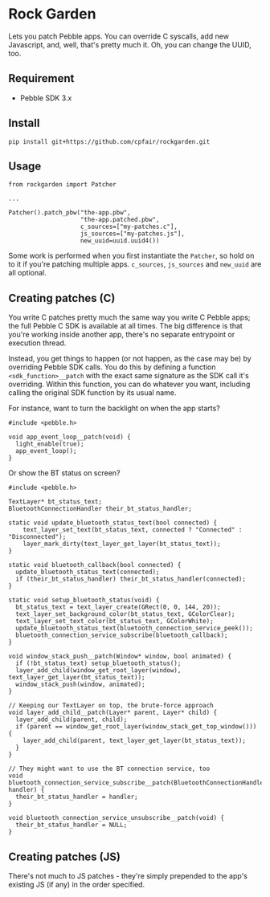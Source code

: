 Rock Garden
===========

Lets you patch Pebble apps. You can override C syscalls, add new Javascript, and, well, that's pretty much it. Oh, you can change the UUID, too.

Requirement
-----------

* Pebble SDK 3.x

Install
-------

    pip install git+https://github.com/cpfair/rockgarden.git

Usage
-----

    from rockgarden import Patcher

    ...

    Patcher().patch_pbw("the-app.pbw",
                        "the-app.patched.pbw",
                        c_sources=["my-patches.c"],
                        js_sources=["my-patches.js"],
                        new_uuid=uuid.uuid4())

Some work is performed when you first instantiate the `Patcher`, so hold on to it if you're patching multiple apps. `c_sources`, `js_sources` and `new_uuid` are all optional.

Creating patches (C)
--------------------

You write C patches pretty much the same way you write C Pebble apps; the full Pebble C SDK is available at all times. The big difference is that you're working inside another app, there's no separate entrypoint or execution thread.

Instead, you get things to happen (or not happen, as the case may be) by overriding Pebble SDK calls. You do this by defining a function `<sdk_function>__patch` with the exact same signature as the SDK call it's overriding. Within this function, you can do whatever you want, including calling the original SDK function by its usual name.

For instance, want to turn the backlight on when the app starts?

    #include <pebble.h>

    void app_event_loop__patch(void) {
      light_enable(true);
      app_event_loop();
    }

Or show the BT status on screen?

    #include <pebble.h>

    TextLayer* bt_status_text;
    BluetoothConnectionHandler their_bt_status_handler;

    static void update_bluetooth_status_text(bool connected) {
        text_layer_set_text(bt_status_text, connected ? "Connected" : "Disconnected");
        layer_mark_dirty(text_layer_get_layer(bt_status_text));
    }

    static void bluetooth_callback(bool connected) {
      update_bluetooth_status_text(connected);
      if (their_bt_status_handler) their_bt_status_handler(connected);
    }

    static void setup_bluetooth_status(void) {
      bt_status_text = text_layer_create(GRect(0, 0, 144, 20));
      text_layer_set_background_color(bt_status_text, GColorClear);
      text_layer_set_text_color(bt_status_text, GColorWhite);
      update_bluetooth_status_text(bluetooth_connection_service_peek());
      bluetooth_connection_service_subscribe(bluetooth_callback);
    }

    void window_stack_push__patch(Window* window, bool animated) {
      if (!bt_status_text) setup_bluetooth_status();
      layer_add_child(window_get_root_layer(window), text_layer_get_layer(bt_status_text));
      window_stack_push(window, animated);
    }

    // Keeping our TextLayer on top, the brute-force approach
    void layer_add_child__patch(Layer* parent, Layer* child) {
      layer_add_child(parent, child);
      if (parent == window_get_root_layer(window_stack_get_top_window())) {
        layer_add_child(parent, text_layer_get_layer(bt_status_text));
      }
    }

    // They might want to use the BT connection service, too
    void bluetooth_connection_service_subscribe__patch(BluetoothConnectionHandler handler) {
      their_bt_status_handler = handler;
    }

    void bluetooth_connection_service_unsubscribe__patch(void) {
      their_bt_status_handler = NULL;
    }

Creating patches (JS)
---------------------

There's not much to JS patches - they're simply prepended to the app's existing JS (if any) in the order specified.
